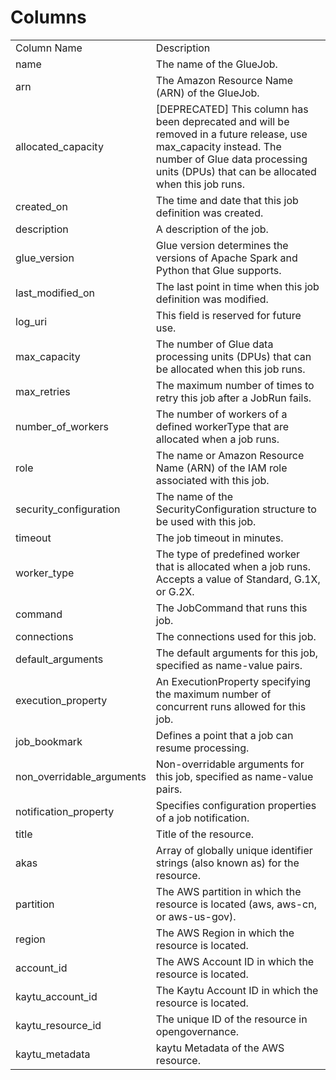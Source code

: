 # Columns  

<table>
	<tr><td>Column Name</td><td>Description</td></tr>
	<tr><td>name</td><td>The name of the GlueJob.</td></tr>
	<tr><td>arn</td><td>The Amazon Resource Name (ARN) of the GlueJob.</td></tr>
	<tr><td>allocated_capacity</td><td>[DEPRECATED] This column has been deprecated and will be removed in a future release, use max_capacity instead. The number of Glue data processing units (DPUs) that can be allocated when this job runs.</td></tr>
	<tr><td>created_on</td><td>The time and date that this job definition was created.</td></tr>
	<tr><td>description</td><td>A description of the job.</td></tr>
	<tr><td>glue_version</td><td>Glue version determines the versions of Apache Spark and Python that Glue supports.</td></tr>
	<tr><td>last_modified_on</td><td>The last point in time when this job definition was modified.</td></tr>
	<tr><td>log_uri</td><td>This field is reserved for future use.</td></tr>
	<tr><td>max_capacity</td><td>The number of Glue data processing units (DPUs) that can be allocated when this job runs.</td></tr>
	<tr><td>max_retries</td><td>The maximum number of times to retry this job after a JobRun fails.</td></tr>
	<tr><td>number_of_workers</td><td>The number of workers of a defined workerType that are allocated when a job runs.</td></tr>
	<tr><td>role</td><td>The name or Amazon Resource Name (ARN) of the IAM role associated with this job.</td></tr>
	<tr><td>security_configuration</td><td>The name of the SecurityConfiguration structure to be used with this job.</td></tr>
	<tr><td>timeout</td><td>The job timeout in minutes.</td></tr>
	<tr><td>worker_type</td><td>The type of predefined worker that is allocated when a job runs. Accepts a value of Standard, G.1X, or G.2X.</td></tr>
	<tr><td>command</td><td>The JobCommand that runs this job.</td></tr>
	<tr><td>connections</td><td>The connections used for this job.</td></tr>
	<tr><td>default_arguments</td><td>The default arguments for this job, specified as name-value pairs.</td></tr>
	<tr><td>execution_property</td><td>An ExecutionProperty specifying the maximum number of concurrent runs allowed for this job.</td></tr>
	<tr><td>job_bookmark</td><td>Defines a point that a job can resume processing.</td></tr>
	<tr><td>non_overridable_arguments</td><td>Non-overridable arguments for this job, specified as name-value pairs.</td></tr>
	<tr><td>notification_property</td><td>Specifies configuration properties of a job notification.</td></tr>
	<tr><td>title</td><td>Title of the resource.</td></tr>
	<tr><td>akas</td><td>Array of globally unique identifier strings (also known as) for the resource.</td></tr>
	<tr><td>partition</td><td>The AWS partition in which the resource is located (aws, aws-cn, or aws-us-gov).</td></tr>
	<tr><td>region</td><td>The AWS Region in which the resource is located.</td></tr>
	<tr><td>account_id</td><td>The AWS Account ID in which the resource is located.</td></tr>
	<tr><td>kaytu_account_id</td><td>The Kaytu Account ID in which the resource is located.</td></tr>
	<tr><td>kaytu_resource_id</td><td>The unique ID of the resource in opengovernance.</td></tr>
	<tr><td>kaytu_metadata</td><td>kaytu Metadata of the AWS resource.</td></tr>
</table>